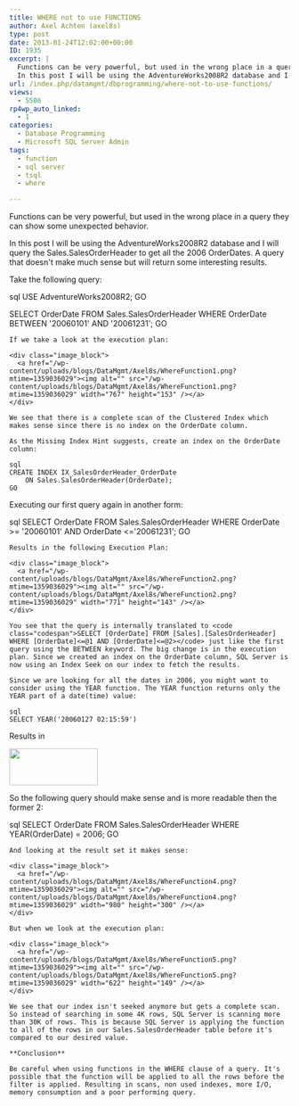 ```yaml
---
title: WHERE not to use FUNCTIONS
author: Axel Achten (axel8s)
type: post
date: 2013-01-24T12:02:00+00:00
ID: 1935
excerpt: |
  Functions can be very powerful, but used in the wrong place in a query they can show some unexpected behavior.
  In this post I will be using the AdventureWorks2008R2 database and I will query the Sales.SalesOrderHeader to get all the 2006 OrderDates. A&hellip;
url: /index.php/datamgmt/dbprogramming/where-not-to-use-functions/
views:
  - 5506
rp4wp_auto_linked:
  - 1
categories:
  - Database Programming
  - Microsoft SQL Server Admin
tags:
  - function
  - sql server
  - tsql
  - where

---
```

Functions can be very powerful, but used in the wrong place in a query they can show some unexpected behavior.
  
In this post I will be using the AdventureWorks2008R2 database and I will query the Sales.SalesOrderHeader to get all the 2006 OrderDates. A query that doesn't make much sense but will return some interesting results.
  
Take the following query:

sql
USE AdventureWorks2008R2;
GO

SELECT OrderDate FROM Sales.SalesOrderHeader
WHERE OrderDate BETWEEN '20060101' AND '20061231';
GO
```
If we take a look at the execution plan:

<div class="image_block">
  <a href="/wp-content/uploads/blogs/DataMgmt/Axel8s/WhereFunction1.png?mtime=1359036029"><img alt="" src="/wp-content/uploads/blogs/DataMgmt/Axel8s/WhereFunction1.png?mtime=1359036029" width="767" height="153" /></a>
</div>

We see that there is a complete scan of the Clustered Index which makes sense since there is no index on the OrderDate column.
  
As the Missing Index Hint suggests, create an index on the OrderDate column:

sql
CREATE INDEX IX_SalesOrderHeader_OrderDate
	ON Sales.SalesOrderHeader(OrderDate);
GO
```
Executing our first query again in another form:

sql
SELECT OrderDate FROM Sales.SalesOrderHeader
WHERE OrderDate >= '20060101' AND OrderDate <='20061231';
GO
```
Results in the following Execution Plan:

<div class="image_block">
  <a href="/wp-content/uploads/blogs/DataMgmt/Axel8s/WhereFunction2.png?mtime=1359036029"><img alt="" src="/wp-content/uploads/blogs/DataMgmt/Axel8s/WhereFunction2.png?mtime=1359036029" width="771" height="143" /></a>
</div>

You see that the query is internally translated to <code class="codespan">SELECT [OrderDate] FROM [Sales].[SalesOrderHeader] WHERE [OrderDate]<=@1 AND [OrderDate]<=@2></code> just like the first query using the BETWEEN keyword. The big change is in the execution plan. Since we created an index on the OrderDate column, SQL Server is now using an Index Seek on our index to fetch the results.

Since we are looking for all the dates in 2006, you might want to consider using the YEAR function. The YEAR function returns only the YEAR part of a date(time) value:

sql
SELECT YEAR('20060127 02:15:59')
```

Results in 

<div class="image_block">
  <a href="/wp-content/uploads/blogs/DataMgmt/Axel8s/WhereFunction3.png?mtime=1359036029"><img alt="" src="/wp-content/uploads/blogs/DataMgmt/Axel8s/WhereFunction3.png?mtime=1359036029" width="159" height="66" /></a>
</div>

So the following query should make sense and is more readable then the former 2:

sql
SELECT OrderDate FROM Sales.SalesOrderHeader
WHERE YEAR(OrderDate) = 2006;
GO
```
And looking at the result set it makes sense:

<div class="image_block">
  <a href="/wp-content/uploads/blogs/DataMgmt/Axel8s/WhereFunction4.png?mtime=1359036029"><img alt="" src="/wp-content/uploads/blogs/DataMgmt/Axel8s/WhereFunction4.png?mtime=1359036029" width="980" height="300" /></a>
</div>

But when we look at the execution plan:

<div class="image_block">
  <a href="/wp-content/uploads/blogs/DataMgmt/Axel8s/WhereFunction5.png?mtime=1359036029"><img alt="" src="/wp-content/uploads/blogs/DataMgmt/Axel8s/WhereFunction5.png?mtime=1359036029" width="622" height="149" /></a>
</div>

We see that our index isn't seeked anymore but gets a complete scan. So instead of searching in some 4K rows, SQL Server is scanning more than 30K of rows. This is because SQL Server is applying the function to all of the rows in our Sales.SalesOrderHeader table before it's compared to our desired value.

**Conclusion**
  
Be careful when using functions in the WHERE clause of a query. It's possible that the function will be applied to all the rows before the filter is applied. Resulting in scans, non used indexes, more I/O, memory consumption and a poor performing query.